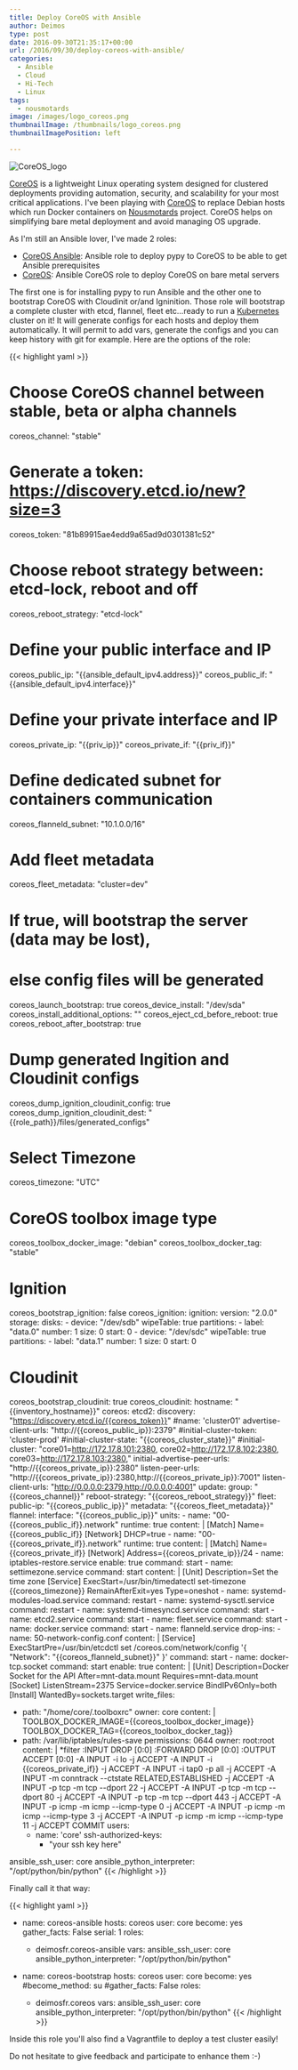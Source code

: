 ```yaml
---
title: Deploy CoreOS with Ansible
author: Deimos
type: post
date: 2016-09-30T21:35:17+00:00
url: /2016/09/30/deploy-coreos-with-ansible/
categories:
  - Ansible
  - Cloud
  - Hi-Tech
  - Linux
tags:
  - nousmotards
image: /images/logo_coreos.png
thumbnailImage: /thumbnails/logo_coreos.png
thumbnailImagePosition: left

---
```

![CoreOS_logo](/images/logo_coreos.png)
&nbsp;

[CoreOS][1] is a lightweight Linux operating system designed for clustered deployments providing automation, security, and scalability for your most critical applications.&nbsp;I've been playing with [CoreOS][1] to replace Debian hosts which run Docker containers on [Nousmotards][2] project. CoreOS helps on simplifying bare metal deployment and avoid managing OS upgrade.

As I'm still an Ansible lover, I've made 2 roles:

  * [CoreOS Ansible][3]:&nbsp;Ansible role to deploy pypy to CoreOS to be able to get Ansible prerequisites
  * [CoreOS][4]: Ansible CoreOS role to deploy CoreOS on bare metal servers

The first one is&nbsp;for installing pypy to run Ansible and the other one to bootstrap CoreOS with Cloudinit or/and Igninition. Those role will bootstrap a complete cluster with etcd, flannel, fleet etc...ready to run a [Kubernetes][5] cluster on it! It will generate configs for each hosts and deploy them automatically. It will permit to add vars, generate the configs and you can keep history with git for example. Here are the options of the role:

{{< highlight yaml >}}
# Choose CoreOS channel between stable, beta or alpha channels
coreos_channel: "stable"
# Generate a token: https://discovery.etcd.io/new?size=3
coreos_token: "81b89915ae4edd9a65ad9d0301381c52"
# Choose reboot strategy between: etcd-lock, reboot and off
coreos_reboot_strategy: "etcd-lock"

# Define your public interface and IP
coreos_public_ip: "{{ansible_default_ipv4.address}}"
coreos_public_if: "{{ansible_default_ipv4.interface}}"
# Define your private interface and IP
coreos_private_ip: "{{priv_ip}}"
coreos_private_if: "{{priv_if}}"

# Define dedicated subnet for containers communication
coreos_flanneld_subnet: "10.1.0.0/16"

# Add fleet metadata
coreos_fleet_metadata: "cluster=dev"

# If true, will bootstrap the server (data may be lost),
# else config files will be generated
coreos_launch_bootstrap: true
coreos_device_install: "/dev/sda"
coreos_install_additional_options: ""
coreos_eject_cd_before_reboot: true
coreos_reboot_after_bootstrap: true

# Dump generated Ingition and Cloudinit configs
coreos_dump_ignition_cloudinit_config: true
coreos_dump_ignition_cloudinit_dest: "{{role_path}}/files/generated_configs"

# Select Timezone
coreos_timezone: "UTC"

# CoreOS toolbox image type
coreos_toolbox_docker_image: "debian"
coreos_toolbox_docker_tag: "stable"

# Ignition
coreos_bootstrap_ignition: false
coreos_ignition:
  ignition:
    version: "2.0.0"
  storage:
    disks:
      - device: "/dev/sdb"
        wipeTable: true
        partitions:
          - label: "data.0"
            number: 1
            size: 0
            start: 0
      - device: "/dev/sdc"
        wipeTable: true
        partitions:
          - label: "data.1"
            number: 1
            size: 0
            start: 0

# Cloudinit
coreos_bootstrap_cloudinit: true
coreos_cloudinit:
  hostname: "{{inventory_hostname}}"
  coreos:
    etcd2:
      discovery: "https://discovery.etcd.io/{{coreos_token}}"
      #name: 'cluster01'
      advertise-client-urls: "http://{{coreos_public_ip}}:2379"
      #initial-cluster-token: 'cluster-prod'
      #initial-cluster-state: "{{coreos_cluster_state}}"
      #initial-cluster: "core01=http://172.17.8.101:2380, core02=http://172.17.8.102:2380, core03=http://172.17.8.103:2380,"
      initial-advertise-peer-urls: "http://{{coreos_private_ip}}:2380"
      listen-peer-urls: "http://{{coreos_private_ip}}:2380,http://{{coreos_private_ip}}:7001"
      listen-client-urls: "http://0.0.0.0:2379,http://0.0.0.0:4001"
    update:
      group: "{{coreos_channel}}"
      reboot-strategy: "{{coreos_reboot_strategy}}"
    fleet:
      public-ip: "{{coreos_public_ip}}"
      metadata: "{{coreos_fleet_metadata}}"
    flannel:
      interface: "{{coreos_public_ip}}"
    units:
    - name: "00-{{coreos_public_if}}.network"
      runtime: true
      content: |
        [Match]
        Name={{coreos_public_if}}
        [Network]
        DHCP=true
    - name: "00-{{coreos_private_if}}.network"
      runtime: true
      content: |
        [Match]
        Name={{coreos_private_if}}
        [Network]
        Address={{coreos_private_ip}}/24
    - name: iptables-restore.service
      enable: true
      command: start
    - name: settimezone.service
      command: start
      content: |
        [Unit]
        Description=Set the time zone
        [Service]
        ExecStart=/usr/bin/timedatectl set-timezone {{coreos_timezone}}
        RemainAfterExit=yes
        Type=oneshot
    - name: systemd-modules-load.service
      command: restart
    - name: systemd-sysctl.service
      command: restart
    - name: systemd-timesyncd.service
      command: start
    - name: etcd2.service
      command: start
    - name: fleet.service
      command: start
    - name: docker.service
      command: start
    - name: flanneld.service
      drop-ins:
      - name: 50-network-config.conf
        content: |
          [Service]
          ExecStartPre=/usr/bin/etcdctl set /coreos.com/network/config '{ "Network": "{{coreos_flanneld_subnet}}" }'
      command: start
    - name: docker-tcp.socket
      command: start
      enable: true
      content: |
        [Unit]
        Description=Docker Socket for the API
        After=mnt-data.mount
        Requires=mnt-data.mount
        [Socket]
        ListenStream=2375
        Service=docker.service
        BindIPv6Only=both
        [Install]
        WantedBy=sockets.target
  write_files:
  - path: "/home/core/.toolboxrc"
    owner: core
    content: |
      TOOLBOX_DOCKER_IMAGE={{coreos_toolbox_docker_image}}
      TOOLBOX_DOCKER_TAG={{coreos_toolbox_docker_tag}}
  - path: /var/lib/iptables/rules-save
    permissions: 0644
    owner: root:root
    content: |
      *filter
      :INPUT DROP [0:0]
      :FORWARD DROP [0:0]
      :OUTPUT ACCEPT [0:0]
      -A INPUT -i lo -j ACCEPT
      -A INPUT -i {{coreos_private_if}} -j ACCEPT
      -A INPUT -i tap0 -p all -j ACCEPT
      -A INPUT -m conntrack --ctstate RELATED,ESTABLISHED -j ACCEPT
      -A INPUT -p tcp -m tcp --dport 22 -j ACCEPT
      -A INPUT -p tcp -m tcp --dport 80 -j ACCEPT
      -A INPUT -p tcp -m tcp --dport 443 -j ACCEPT
      -A INPUT -p icmp -m icmp --icmp-type 0 -j ACCEPT
      -A INPUT -p icmp -m icmp --icmp-type 3 -j ACCEPT
      -A INPUT -p icmp -m icmp --icmp-type 11 -j ACCEPT
      COMMIT
  users:
    - name: 'core'
      ssh-authorized-keys:
      - "your ssh key here"

ansible_ssh_user: core
ansible_python_interpreter: "/opt/python/bin/python"
{{< /highlight >}}

Finally call it that way:

{{< highlight yaml >}}
- name: coreos-ansible
  hosts: coreos
  user: core
  become: yes
  gather_facts: False
    serial: 1
  roles:
    - deimosfr.coreos-ansible
  vars:
    ansible_ssh_user: core
    ansible_python_interpreter: "/opt/python/bin/python"

- name: coreos-bootstrap
  hosts: coreos
  user: core
  become: yes
  #become_method: su
  #gather_facts: False
  roles:
    - deimosfr.coreos
  vars:
    ansible_ssh_user: core
    ansible_python_interpreter: "/opt/python/bin/python"
{{< /highlight >}}

Inside this role you'll also find a Vagrantfile to deploy a test cluster easily!

Do not hesitate to give feedback and participate to enhance them :-)

 [1]: https://coreos.com
 [2]: https://www.nousmotards.com
 [3]: https://galaxy.ansible.com/deimosfr/ansible-coreos-ansible/
 [4]: https://galaxy.ansible.com/deimosfr/ansible-coreos/
 [5]: http://kubernetes.io/

